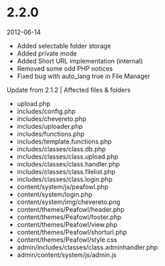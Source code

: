 # 2.2.0

2012-06-14

- Added selectable folder storage
- Added private mode
- Added Short URL implementation (internal)
- Removed some odd PHP notices
- Fixed bug with auto_lang true in File Manager

Update from 2.1.2 | Affected files & folders

- upload.php
- includes/config.php
- includes/chevereto.php
- includes/uploader.php
- includes/functions.php
- includes/template.functions.php
- includes/classes/class.db.php
- includes/classes/class.upload.php
- includes/classes/class.handler.php
- includes/classes/class.filelist.php
- includes/classes/class.login.php
- content/system/js/peafowl.php
- content/system/login.php
- content/system/img/chevereto.png
- content/themes/Peafowl/header.php
- content/themes/Peafowl/footer.php
- content/themes/Peafowl/view.php
- content/themes/Peafowl/shorturl.php
- content/themes/Peafowl/style.css
- admin/includes/classes/class.adminhandler.php
- admin/content/system/js/admin.js
